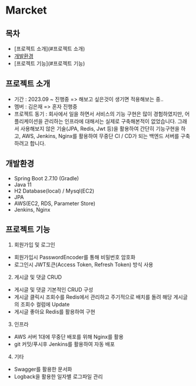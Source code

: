 # Marcket

## 목차
- [프로젝트 소개](#프로젝트 소개)
- [개발환경](#개발환경)
- [프로젝트 기능](#프로젝트 기능)

## 프로젝트 소개
- 기간 : 2023.09 ~ 진행중 => 해보고 싶은것이 생기면 적용해보는 중..
- 멤버 : 김은재 => 혼자 진행중
- 프로젝트 동기 : 회사에서 일을 하면서 서비스의 기능 구현은 많이 경험하였지만, 어플리케이션을 관리하는 인프라에 대해서는 실제로 구축해본적이 없었습니다.
그래서 사용해보지 않은 기술(JPA, Redis, Jwt 등)을 활용하여 간단히 기능구현을 하고, AWS, Jenkins, Nginx를 활용하여 무중단 CI / CD가 되는 백엔드 서버를 구축하려고 합니다.
## 개발환경
- Spring Boot 2.7.10 (Gradle)
- Java 11
- H2 Database(local) / Mysql(EC2)
- JPA
- AWS(EC2, RDS, Parameter Store)
- Jenkins, Nginx
## 프로젝트 기능
1. 회원가입 및 로그인
- 회원가입시 PasswordEncoder를 통해 비밀번호 암호화
- 로그인시 JWT토큰(Access Token, Refresh Token) 방식 사용

2. 게시글 및 댓글 CRUD
- 게시글 및 댓글 기본적인 CRUD 구성
- 게시글 클릭시 조회수를 Redis에서 관리하고 주기적으로 배치를 돌려 해당 게시글의 조회수 컬럼에 Update
- 게시글 좋아요 Redis를 활용하여 구현

3. 인프라
- AWS 서버 1대에 무중단 배포를 위해 Nginx를 활용
- git 커밋/푸시후 Jenkins를 활용하여 자동 배포

4. 기타
- Swagger를 활용한 문서화
- Logback을 활용한 일자별 로그파일 관리



